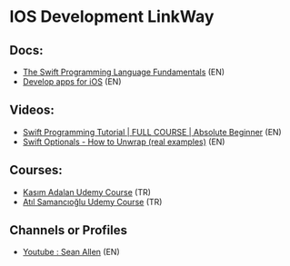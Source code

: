 # IOS Development LinkWay

## Docs:

- [The Swift Programming Language Fundamentals](https://docs.swift.org/swift-book/documentation/the-swift-programming-language/initialization/) (EN)
- [Develop apps for iOS](https://developer.apple.com/tutorials/app-dev-training) (EN)

## Videos: 

- [Swift Programming Tutorial | FULL COURSE | Absolute Beginner](https://www.youtube.com/watch?v=CwA1VWP0Ldw&t=994s&ab_channel=SeanAllen) (EN)
- [Swift Optionals - How to Unwrap (real examples)](https://www.youtube.com/watch?v=L3FuDHIv5Ws&ab_channel=SeanAllen) (EN)


## Courses:

- [Kasım Adalan Udemy Course](https://www.udemy.com/course/ios-mobil-uygulama-gelistirme-egitimi-swift/) (TR)
- [Atıl Samancıoğlu Udemy Course](https://www.udemy.com/course/ios-gelistirme-kursu/) (TR)

## Channels or Profiles

- [Youtube : Sean Allen](https://www.youtube.com/@seanallen) (EN)
